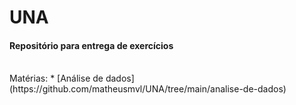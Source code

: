 # UNA
#### Repositório para entrega de exercícios 
<br>
Matérias:
* [Análise de dados](https://github.com/matheusmvl/UNA/tree/main/analise-de-dados)
